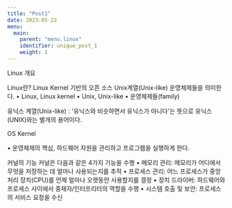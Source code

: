 ```yaml
---
title: "Post1"
date: 2023-05-22
menu:
  main:
    parent: "menu.linux" 
    identifier: unique_post_1
    weight: 1      
---
```


Linux 개요

Linux란?
Linux Kernel 기반의 오픈 소스 Unix계열(Unix-like) 운영체제들을 의미한다.
• Linux, Linux kernel
• Unix, Unix-like
• 운영체제들(family)

유닉스 계열(Unix-like) : '유닉스와 비슷하면서 유닉스가 아니다'는 뜻으로
유닉스(UNIX)와는 별개의 용어이다.


OS Kernel

• 운영체제의 핵심, 하드웨어 자원을 관리하고 프로그램을 실행하게 한다.

커널의 기능
커널은 다음과 같은 4가지 기능을 수행
• 메모리 관리: 메모리가 어디에서 무엇을 저장하는 데 얼마나 사용되는지를 추적
• 프로세스 관리: 어느 프로세스가 중앙 처리 장치(CPU)를 언제 얼마나 오랫동안 사용할지를 결정
• 장치 드라이버: 하드웨어와 프로세스 사이에서 중재자/인터프리터의 역할을 수행
• 시스템 호출 및 보안: 프로세스의 서비스 요청을 수신
